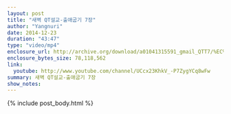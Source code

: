 ```yaml
---
layout: post
title: "새벽 QT설교-출애굽기 7장"
author: "Yangnuri"
date: 2014-12-23
duration: "43:47"
type: "video/mp4"
enclosure_url: http://archive.org/download/a01041315591_gmail_QTT7/%EC%83%88%EB%B2%BDQT%EC%84%A4%EA%B5%90%20-%20%EC%B6%9C%EC%95%A0%EA%B5%BD%EA%B8%B0%207%EC%9E%A5.mp4
enclosure_bytes_size: 78,118,562 
link:
  youtube: http://www.youtube.com/channel/UCcx23KhkV_-P7ZygYCq8wFw
summary: 새벽 QT설교-출애굽기 7장
show_notes:
---
```


{% include post_body.html %}
